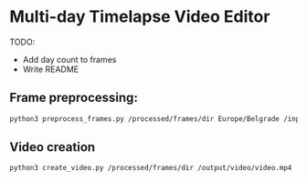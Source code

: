 # Multi-day Timelapse Video Editor

TODO:
- Add day count to frames
- Write README

## Frame preprocessing:

``` bash
python3 preprocess_frames.py /processed/frames/dir Europe/Belgrade /input/images/dir_1 /input/images/dir_2 --worker_thread_count 20 --latitude 44.787197 --longitude 20.457273 --ignore_daylight_savings_switch --fade_seconds 1800 --night_margin_seconds 3600
```

## Video creation

``` bash
python3 create_video.py /processed/frames/dir /output/video/video.mp4
```
